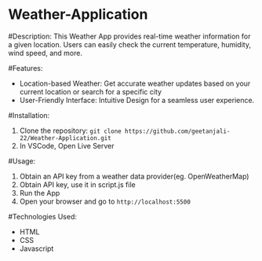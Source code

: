 # Weather-Application

#Description:
This Weather App provides real-time weather information for a given location. Users can easily check the current temperature, humidity, wind speed, and more.

#Features:
- Location-based Weather: Get accurate weather updates based on your current location or search for a specific city
- User-Friendly Interface: Intuitive Design for a seamless user experience.

#Installation:
1. Clone the repository: `git clone https://github.com/geetanjali-22/Weather-Application.git`
2. In VSCode, Open Live Server


#Usage:
1. Obtain an API key from a weather data provider(eg. OpenWeatherMap)
2. Obtain API key, use it in script.js file
3. Run the App
4. Open your browser and go to `http://localhost:5500`

#Technologies Used:
- HTML
- CSS
- Javascript
